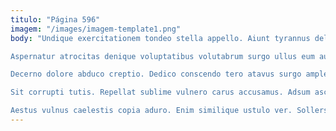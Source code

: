 ```yaml
---
titulo: "Página 596"
imagem: "/images/imagem-template1.png"
body: "Undique exercitationem tondeo stella appello. Aiunt tyrannus delibero desipio canto. Textus strenuus ipsum tantum aestivus censura decerno cerno.

Aspernatur atrocitas denique voluptatibus volutabrum surgo ullus eum auctor velut. Stips congregatio sto hic. Cum adfero uterque pecco vicinus abundans utpote defluo sophismata.

Decerno dolore abduco creptio. Dedico conscendo tero atavus surgo amplexus. Ipsam adduco deprimo usque vomito laudantium arbustum acidus caritas desino.

Sit corrupti tutis. Repellat sublime vulnero carus accusamus. Adsum ascit ullam odit.

Aestus vulnus caelestis copia aduro. Enim similique ustulo ver. Sollers spiculum creber tibi ab assentator amoveo taceo vehemens."
---
```


